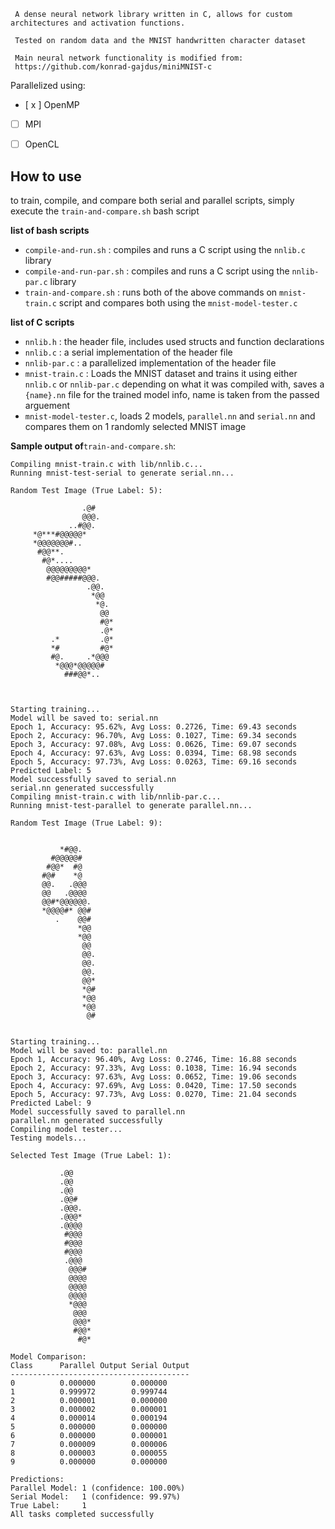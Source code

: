 ```
 A dense neural network library written in C, allows for custom architectures and activation functions.

 Tested on random data and the MNIST handwritten character dataset

 Main neural network functionality is modified from:
 https://github.com/konrad-gajdus/miniMNIST-c
```

 Parallelized using:
 - [ x ] OpenMP
 - [  ] MPI
 - [  ] OpenCL


## How to use

to train, compile, and compare both serial and parallel scripts, simply execute the `train-and-compare.sh` bash script

**list of bash scripts**
- `compile-and-run.sh` :  compiles and runs a C script using the `nnlib.c` library
- `compile-and-run-par.sh` :  compiles and runs a C script using the `nnlib-par.c` library
- `train-and-compare.sh` : runs both of the above commands on `mnist-train.c` script and compares both using the `mnist-model-tester.c`

**list of C scripts**
- `nnlib.h` : the header file, includes used structs and function declarations
- `nnlib.c` :  a serial implementation of the header file
- `nnlib-par.c` :  a parallelized  implementation of the header file
- `mnist-train.c`  :  Loads the MNIST dataset and trains it using either `nnlib.c` or `nnlib-par.c` depending on what it was compiled with, saves a `{name}.nn` file for the trained model info, name is taken from the passed arguement
- `mnist-model-tester.c`, loads 2 models, `parallel.nn` and `serial.nn` and compares them on 1 randomly selected MNIST image

**Sample output of**`train-and-compare.sh`:

```
Compiling mnist-train.c with lib/nnlib.c...
Running mnist-test-serial to generate serial.nn...

Random Test Image (True Label: 5):

                .@#
                @@@.
             ..#@@.
     *@***#@@@@@*
     *@@@@@@@#..
      #@@**.
       #@*....
        @@@@@@@@@*
        #@@#####@@@.
                 .@@.
                  *@@
                   *@.
                    @@
                    #@*
                    .@*
         .*         .@*
         *#         #@*
         #@.     .*@@@
          *@@@*@@@@@#
            ###@@*..



Starting training...
Model will be saved to: serial.nn
Epoch 1, Accuracy: 95.62%, Avg Loss: 0.2726, Time: 69.43 seconds
Epoch 2, Accuracy: 96.70%, Avg Loss: 0.1027, Time: 69.34 seconds
Epoch 3, Accuracy: 97.08%, Avg Loss: 0.0626, Time: 69.07 seconds
Epoch 4, Accuracy: 97.63%, Avg Loss: 0.0394, Time: 68.98 seconds
Epoch 5, Accuracy: 97.73%, Avg Loss: 0.0263, Time: 69.16 seconds
Predicted Label: 5
Model successfully saved to serial.nn
serial.nn generated successfully
Compiling mnist-train.c with lib/nnlib-par.c...
Running mnist-test-parallel to generate parallel.nn...

Random Test Image (True Label: 9):


           *#@@.
         #@@@@@#
        #@@*  #@
       #@#    *@
       @@.   .@@@
       @@   .@@@@
       @@#*@@@@@@.
       *@@@@#* @@#
          .    @@#
               *@@
               *@@
                @@
                @@.
                @@.
                @@.
                @@*
                *@#
                *@@
                *@@
                 @#


Starting training...
Model will be saved to: parallel.nn
Epoch 1, Accuracy: 96.40%, Avg Loss: 0.2746, Time: 16.88 seconds
Epoch 2, Accuracy: 97.33%, Avg Loss: 0.1038, Time: 16.94 seconds
Epoch 3, Accuracy: 97.63%, Avg Loss: 0.0652, Time: 19.06 seconds
Epoch 4, Accuracy: 97.69%, Avg Loss: 0.0420, Time: 17.50 seconds
Epoch 5, Accuracy: 97.73%, Avg Loss: 0.0270, Time: 21.04 seconds
Predicted Label: 9
Model successfully saved to parallel.nn
parallel.nn generated successfully
Compiling model tester...
Testing models...

Selected Test Image (True Label: 1):

           .@@
           .@@
           .@@
           .@@#
           .@@@.
           .@@@*
           .@@@@
            #@@@
            #@@@
            #@@@
            .@@@
             @@@#
             @@@@
             @@@@
             @@@@
             *@@@
              @@@
              @@@*
              #@@*
               #@*

Model Comparison:
Class      Parallel Output Serial Output
----------------------------------------
0          0.000000        0.000000
1          0.999972        0.999744
2          0.000001        0.000000
3          0.000002        0.000001
4          0.000014        0.000194
5          0.000000        0.000000
6          0.000000        0.000001
7          0.000009        0.000006
8          0.000003        0.000055
9          0.000000        0.000000

Predictions:
Parallel Model: 1 (confidence: 100.00%)
Serial Model:   1 (confidence: 99.97%)
True Label:     1
All tasks completed successfully
```
